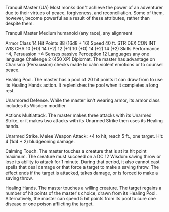 Tranquil Master (UA)
Most monks don't achieve the power of an adventurer due to their virtues of peace, forgiveness, and reconciliation. Some of them, however, become powerful as a result of these attributes, rather than despite them.

Tranquil Master
Medium humanoid (any race), any alignment

Armor Class 14
Hit Points 88 (16d8 + 16)
Speed 40 ft.
STR	DEX	CON	INT	WIS	CHA
10 (+0)	14 (+2)	12 (+1)	10 (+0)	14 (+2)	14 (+2)
Skills Performance +4, Persuasion +4
Senses passive Perception 12
Languages any one language
Challenge 2 (450 XP)
Diplomat. The master has advantage on Charisma (Persuasion) checks made to calm violent emotions or to counsel peace.

Healing Pool. The master has a pool of 20 hit points it can draw from to use its Healing Hands action. It replenishes the pool when it completes a long rest.

Unarmored Defense. While the master isn't wearing armor, its armor class includes its Wisdom modifier.

Actions
Multiattack. The master makes three attacks with its Unarmed Strike, or it makes two attacks with its Unarmed Strike then uses its Healing hands.

Unarmed Strike. Melee Weapon Attack: +4 to hit, reach 5 ft., one target. Hit: 4 (1d4 + 2) bludgeoning damage.

Calming Touch. The master touches a creature that is at its hit point maximum. The creature must succeed on a DC 12 Wisdom saving throw or lose its ability to attack for 1 minute. During that period, it also cannot cast spells that deal damage or that force a target to make a saving throw. The effect ends if the target is attacked, takes damage, or is forced to make a saving throw.

Healing Hands. The master touches a willing creature. The target regains a number of hit points of the master's choice, drawn from its Healing Pool. Alternatively, the master can spend 5 hit points from its pool to cure one disease or one poison afflicting the target.